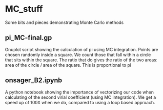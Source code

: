 # MC_stuff
Some bits and pieces demonstrating Monte Carlo methods

pi_MC-final.gp
-------------
Gnuplot script showing the calculation of pi using MC integration. 
Points are chosen randomly inside a square. We count those that fall within a circle that sits within the square.
The ratio that do gives the ratio of the two areas: area of the circle / area of the square.
This is proportional to pi

onsager_B2.ipynb
----------------
A python notebook showing the importance of vectorizing our code when calculating of the second virial coefficient (using MC integration). We get a speed up of 100X when we do, compared to using a loop based approach.

